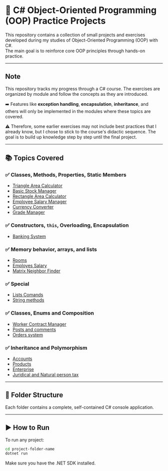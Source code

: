 # 🧠 C# Object-Oriented Programming (OOP) Practice Projects

This repository contains a collection of small projects and exercises developed during my studies of Object-Oriented Programming (OOP) with C#.  
The main goal is to reinforce core OOP principles through hands-on practice.

---

## Note

This repository tracks my progress through a C# course. The exercises are organized by module and follow the concepts as they are introduced.

➡️ Features like **exception handling**, **encapsulation**, **inheritance**, and others will only be implemented in the modules where these topics are covered.

⚠️ Therefore, some earlier exercises may not include best practices that I already know, but I chose to stick to the course's didactic sequence. The goal is to build up knowledge step by step until the final project.

---

## 📚 Topics Covered

### ✅ Classes, Methods, Properties, Static Members
- [Triangle Area Calculator](./triangulo-area/)
- [Basic Stock Manager](./basic-stock/)
- [Rectangle Area Calculator](./rectangle-area/)
- [Employee Salary Manager](./employees/)
- [Currency Converter](./currency_exchange/)
- [Grade Manager](./grades-manager/)

### ✅ Constructors, `this`, Overloading, Encapsulation
- [Banking System](./bank/) 

### ✅ Memory behavior, arrays, and lists
- [Rooms](./rooms/)
- [Employes Salary](./employes-slary/)
- [Matrix Neighbor Finder](./matrix-positon/)

### ✅ Special 
- [Lists Comands](./list-operations/)
- [String methods](./string/)

### ✅ Classes, Enums and Composition 
- [Worker Contract Manager](./worker_contracts/)
- [Posts and comments](./posts_and_comment/)
- [Orders system](./orders/)

### ✅ Inheritance and Polymorphism
- [Accounts](./Accounts/)
- [Products](./Products/)
- [Enterprise](./Enterprise/)
- [Juridical and Natural person tax](./Tax/)

---
## 📁 Folder Structure

Each folder contains a complete, self-contained C# console application.

---

## ▶️ How to Run

To run any project:

```bash
cd project-folder-name
dotnet run
```
Make sure you have the .NET SDK installed.
